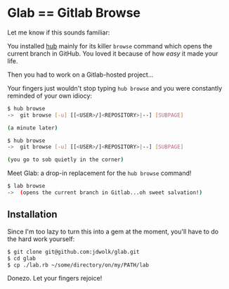 # Glab == Gitlab Browse

Let me know if this sounds familiar:

You installed [hub](https://github.com/github/hub) mainly for its killer `browse` command which opens the current branch in GitHub. You loved it because of how _easy_ it made your life.

Then you had to work on a Gitlab-hosted project...

Your fingers just wouldn't stop typing `hub browse` and you were constantly reminded of your own idiocy:

```sh
$ hub browse
->  git browse [-u] [[<USER>/]<REPOSITORY>|--] [SUBPAGE]

(a minute later)

$ hub browse
->  git browse [-u] [[<USER>/]<REPOSITORY>|--] [SUBPAGE]

(you go to sob quietly in the corner)
```

Meet Glab: a drop-in replacement for the `hub browse` command!

```sh
$ lab browse
->  (opens the current branch in Gitlab...oh sweet salvation!)
```

## Installation

Since I'm too lazy to turn this into a gem at the moment, you'll have to do the hard work yourself:

```sh
$ git clone git@github.com:jdwolk/glab.git
$ cd glab
$ cp ./lab.rb ~/some/directory/on/my/PATH/lab
```

Donezo. Let your fingers rejoice!
